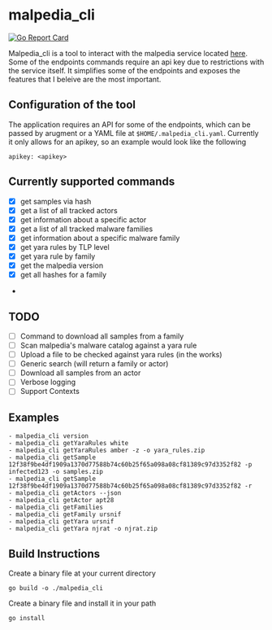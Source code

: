 # malpedia_cli

[![Go Report Card](https://goreportcard.com/badge/github.com/PimmyTrousers/malpedia_cli)](https://goreportcard.com/report/github.com/PimmyTrousers/malpedia_cli)

Malpedia_cli is a tool to interact with the malpedia service located [here](https://malpedia.caad.fkie.fraunhofer.de). Some of the endpoints commands require an api key due to restrictions with the service itself. It simplifies some of the endpoints and exposes the features that I beleive are the most important. 

## Configuration of the tool
The application requires an API for some of the endpoints, which can be passed by arugment or a YAML file at `$HOME/.malpedia_cli.yaml`. Currently it only allows for an apikey, so an example would look like the following 

```
apikey: <apikey>
```

## Currently supported commands
- [X] get samples via hash 
- [X] get a list of all tracked actors 
- [X] get information about a specific actor 
- [X] get a list of all tracked malware families 
- [X] get information about a specific malware family 
- [X] get yara rules by TLP level 
- [X] get yara rule by family 
- [X] get the malpedia version
- [X] get all hashes for a family 
- 

## TODO
- [ ] Command to download all samples from a family 
- [ ] Scan malpedia's malware catalog against a yara rule
- [ ] Upload a file to be checked against yara rules (in the works)
- [ ] Generic search (will return a family or actor)
- [ ] Download all samples from an actor
- [ ] Verbose logging 
- [ ] Support Contexts

## Examples 
```
- malpedia_cli version
- malpedia_cli getYaraRules white
- malpedia_cli getYaraRules amber -z -o yara_rules.zip
- malpedia_cli getSample 12f38f9be4df1909a1370d77588b74c60b25f65a098a08cf81389c97d3352f82 -p infected123 -o samples.zip
- malpedia_cli getSample 12f38f9be4df1909a1370d77588b74c60b25f65a098a08cf81389c97d3352f82 -r 
- malpedia_cli getActors --json
- malpedia_cli getActor apt28
- malpedia_cli getFamilies
- malpedia_cli getFamily ursnif
- malpedia_cli getYara ursnif 
- malpedia_cli getYara njrat -o njrat.zip
```

## Build Instructions
Create a binary file at your current directory
```
go build -o ./malpedia_cli
```
Create a binary file and install it in your path
```
go install
```